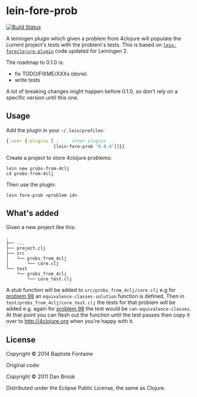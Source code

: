 # lein-fore-prob

[![Build Status](https://travis-ci.org/bfontaine/lein-fore-prob.png?branch=master)](https://travis-ci.org/bfontaine/lein-fore-prob)

A leiningen plugin which given a problem from 4clojure will populate the
current project's tests with the problem's tests. This is based on
[`lein-foreclojure-plugin`][lfp] code updated for Leiningen 2.

[lfp]: https://github.com/broquaint/lein-foreclojure-plugin

The roadmap to 0.1.0 is:

* fix TODO/FIXME/XXXs (done)
* write tests

A lot of breaking changes might happen before 0.1.0, so don’t rely on a
specific version until this one.

## Usage

Add the plugin in your `~/.lein/profiles`:

```clj
{:user {:plugins [ ; ... other plugins ...
                  [lein-fore-prob "0.0.4"]]}}
```

Create a project to store 4clojure problems:

```
lein new probs-from-4clj
cd probs-from-4clj
```

Then use the plugin:

```
lein fore-prob <problem id>
```

## What's added

Given a new project like this:

	.
    ├── ...
    ├── project.clj
    ├── src
    │   └── probs_from_4clj
    │       └── core.clj
    └── test
        └── probs_from_4clj
            └── core_test.clj

A stub function will be added to `src/probs_from_4clj/core.clj` e.g for
[problem 98][98] an `equivalence-classes-solution` function is defined. Then in
`test/probs_from_4clj/core_test.clj` the tests for that problem will be added
e.g. again for [problem 98][98] the test would be `can-equivalence-classes`. At
that point you can flesh out the function until the test passes then copy
it over to http://4clojure.org when you’re happy with it.

[98]: http://www.4clojure.com/problem/98 "98. Equivalence Classes"

## License

Copyright © 2014 Baptiste Fontaine

Original code:

Copyright © 2011 Dan Brook

Distributed under the Eclipse Public License, the same as Clojure.
